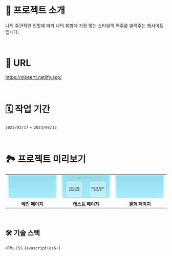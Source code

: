 # 🍺 프로젝트 소개
나의 주관적인 입맛에 따라 나의 취향에 가장 맞는 스타일의 맥주를 알려주는 웹사이트입니다.

</br>

# 🔗 URL
https://mbeerti.netlify.app/

</br>


# 🗓️ 작업 기간
`2023/03/17` ~ `2023/04/12`

</br>


# 🏞️ 프로젝트 미리보기

<table>
  <tr>
    <td width="300px">
      <img src="/README/Main_Page.gif" style="width: 100%; height: auto;" alt="메인 페이지"/>
    </td>
    <td width="300px">
      <img src="/README/Test_Page.gif" style="width: 100%; height: auto;" alt="테스트 페이지"/>
    </td>
    <td width="300px">
      <img src="/README/Result_Page.gif" style="width: 100%; height: auto;" alt="결과 페이지"/>
    </td>
  </tr>
  <tr>
    <td align="center">
        <b>메인 페이지</b>
    </td>
    <td align="center">
        <b>테스트 페이지</b>
    </td>
    <td align="center">
        <b>결과 페이지</b>
    </td>
  </tr>
</table>

</br>


## 🛠️ 기술 스택

`HTML` `CSS` `Javascript(es6+)`

</br>
